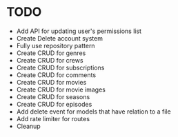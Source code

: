 # TODO

- Add API for updating user's permissions list 
- Create Delete account system
- Fully use repository pattern
- Create CRUD for genres
- Create CRUD for crews
- Create CRUD for subscriptions
- Create CRUD for comments
- Create CRUD for movies
- Create CRUD for movie images
- Create CRUD for seasons
- Create CRUD for episodes
- Add delete event for models that have relation to a file
- Add rate limiter for routes
- Cleanup
